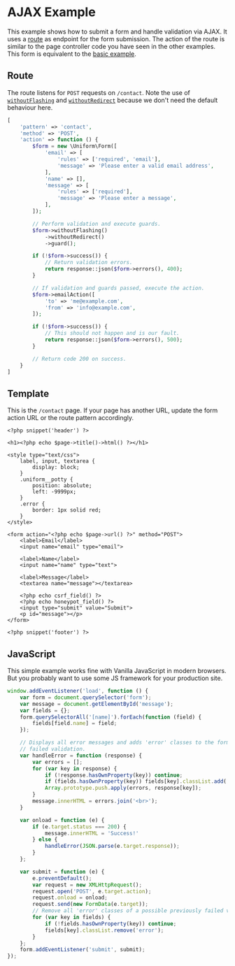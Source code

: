 # AJAX Example

This example shows how to submit a form and handle validation via AJAX. It uses a [route](https://getkirby.com/docs/developer-guide/advanced/routing) as endpoint for the form submission. The action of the route is similar to the page controller code you have seen in the other examples. This form is equivalent to the [basic example](basic).

## Route

The route listens for `POST` requests on `/contact`. Note the use of [`withoutFlashing`](/methods/#withoutflashing) and [`withoutRedirect`](/methods/#withoutredirect) because we don't need the default behaviour here.

```php
[
    'pattern' => 'contact',
    'method' => 'POST',
    'action' => function () {
        $form = new \Uniform\Form([
            'email' => [
                'rules' => ['required', 'email'],
                'message' => 'Please enter a valid email address',
            ],
            'name' => [],
            'message' => [
                'rules' => ['required'],
                'message' => 'Please enter a message',
            ],
        ]);

        // Perform validation and execute guards.
        $form->withoutFlashing()
            ->withoutRedirect()
            ->guard();

        if (!$form->success()) {
            // Return validation errors.
            return response::json($form->errors(), 400);
        }

        // If validation and guards passed, execute the action.
        $form->emailAction([
            'to' => 'me@example.com',
            'from' => 'info@example.com',
        ]);

        if (!$form->success()) {
            // This should not happen and is our fault.
            return response::json($form->errors(), 500);
        }

        // Return code 200 on success.
    }
]
```

## Template

This is the `/contact` page. If your page has another URL, update the form action URL or the route pattern accordingly.

```html+php
<?php snippet('header') ?>

<h1><?php echo $page->title()->html() ?></h1>

<style type="text/css">
    label, input, textarea {
        display: block;
    }
    .uniform__potty {
        position: absolute;
        left: -9999px;
    }
    .error {
        border: 1px solid red;
    }
</style>

<form action="<?php echo $page->url() ?>" method="POST">
    <label>Email</label>
    <input name="email" type="email">

    <label>Name</label>
    <input name="name" type="text">

    <label>Message</label>
    <textarea name="message"></textarea>

    <?php echo csrf_field() ?>
    <?php echo honeypot_field() ?>
    <input type="submit" value="Submit">
    <p id="message"></p>
</form>

<?php snippet('footer') ?>
```

## JavaScript

This simple example works fine with Vanilla JavaScript in modern browsers. But you probably want to use some JS framework for your production site.

```js
window.addEventListener('load', function () {
    var form = document.querySelector('form');
    var message = document.getElementById('message');
    var fields = {};
    form.querySelectorAll('[name]').forEach(function (field) {
        fields[field.name] = field;
    });

    // Displays all error messages and adds 'error' classes to the form fields with
    // failed validation.
    var handleError = function (response) {
        var errors = [];
        for (var key in response) {
            if (!response.hasOwnProperty(key)) continue;
            if (fields.hasOwnProperty(key)) fields[key].classList.add('error');
            Array.prototype.push.apply(errors, response[key]);
        }
        message.innerHTML = errors.join('<br>');
    }

    var onload = function (e) {
        if (e.target.status === 200) {
            message.innerHTML = 'Success!'
        } else {
            handleError(JSON.parse(e.target.response));
        }
    };

    var submit = function (e) {
        e.preventDefault();
        var request = new XMLHttpRequest();
        request.open('POST', e.target.action);
        request.onload = onload;
        request.send(new FormData(e.target));
        // Remove all 'error' classes of a possible previously failed validation.
        for (var key in fields) {
            if (!fields.hasOwnProperty(key)) continue;
            fields[key].classList.remove('error');
        }
    };
    form.addEventListener('submit', submit);
});
```
